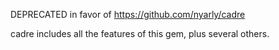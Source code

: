 DEPRECATED in favor of https://github.com/nyarly/cadre

cadre includes all the features of this gem, plus several others.
